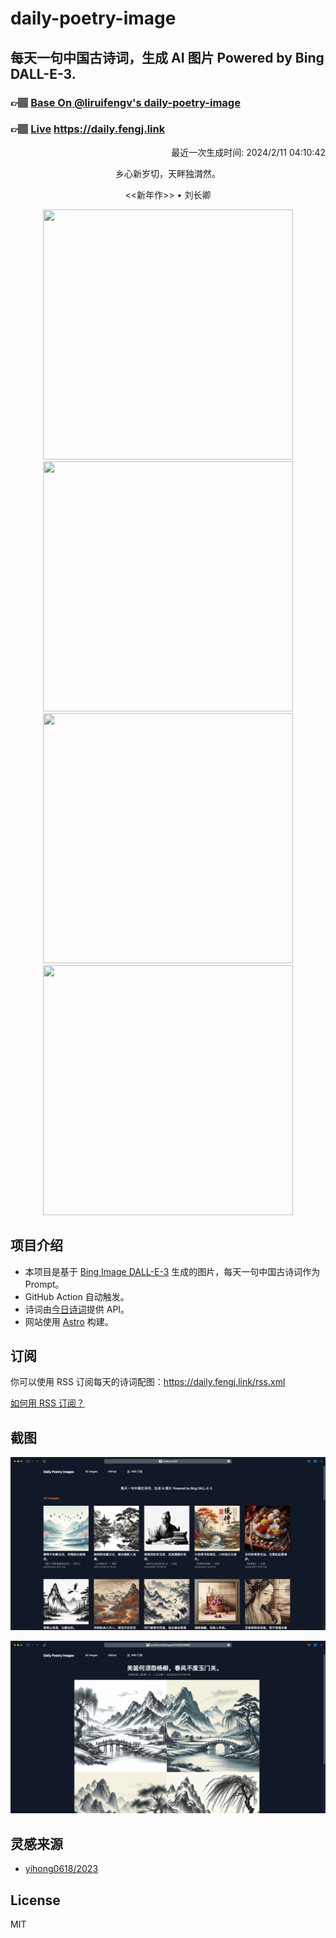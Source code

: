 
# daily-poetry-image

## 每天一句中国古诗词，生成 AI 图片 Powered by Bing DALL-E-3.

### 👉🏽 [Base On @liruifengv's daily-poetry-image](https://github.com/liruifengv/daily-poetry-image)

### 👉🏽 [Live](https://daily.fengj.link) https://daily.fengj.link

<p align="right">
  最近一次生成时间: 2024/2/11 04:10:42
</p>
<p align="center">
乡心新岁切，天畔独潸然。
</p>
<p align="center">
<<新年作>> • 刘长卿
</p>
<p align="center">
<img src="https://tse2.mm.bing.net/th/id/OIG3.31i2_KjW3Go4s027Ztx6" height="400" width="400" />
<img src="https://tse2.mm.bing.net/th/id/OIG3.yO9dGmqPl8BIGCkg6suV" height="400" width="400" />
<img src="https://tse3.mm.bing.net/th/id/OIG3.w7amOYwhSGb49uTa_JoL" height="400" width="400" />
<img src="https://tse3.mm.bing.net/th/id/OIG3.xn4AKFTZzHc6Gu6vJezN" height="400" width="400" />
</p>

## 项目介绍

-   本项目是基于 [Bing Image DALL-E-3](https://www.bing.com/images/create) 生成的图片，每天一句中国古诗词作为 Prompt。
-   GitHub Action 自动触发。
-   诗词由[今日诗词](https://www.jinrishici.com/)提供 API。
-   网站使用 [Astro](https://astro.build) 构建。

## 订阅

你可以使用 RSS 订阅每天的诗词配图：https://daily.fengj.link/rss.xml

[如何用 RSS 订阅？](https://zhuanlan.zhihu.com/p/55026716)

## 截图

![图片列表](./screenshots/Snipaste_2023-12-28_21-00-26.png)

![图片详情](./screenshots/Snipaste_2023-12-28_21-00-53.png)

## 灵感来源

-   [yihong0618/2023](https://github.com/yihong0618/2023)

## License

MIT
